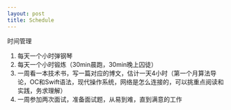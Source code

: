 ```yaml
---
layout: post
title: Schedule
---
```





时间管理

1. 每天一个小时弹钢琴
2. 每天一个小时锻炼（30min晨跑，30min晚上囚徒）
3. 一周看一本技术书，写一篇对应的博文，估计一天4小时（第一个月算法导论，OC和Swift语法，现代操作系统，网络是怎么连接的，可以挑重点阅读和实践，务求理解）
4. 一周参加两次面试，准备面试题，从易到难，直到满意的工作

